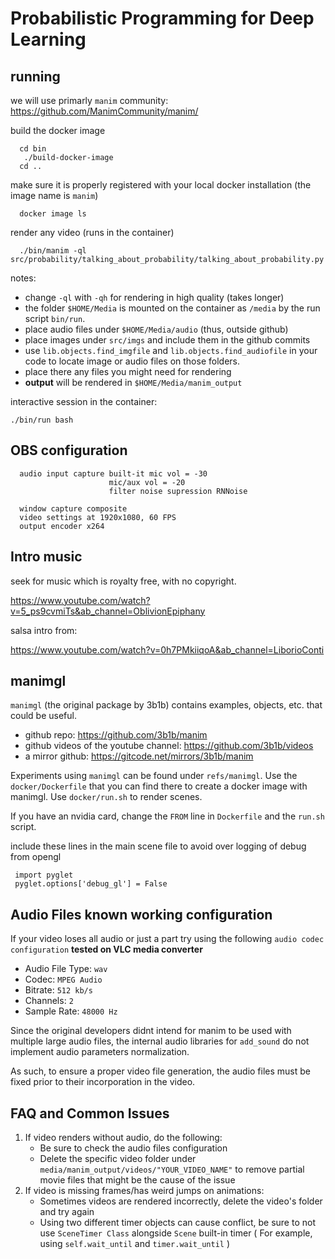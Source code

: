 
# Probabilistic Programming for Deep Learning

## running

we will use primarly `manim` community: https://github.com/ManimCommunity/manim/


build the docker image

      cd bin
       ./build-docker-image
      cd ..

make sure it is properly registered with your local docker installation (the image name is `manim`)

      docker image ls

render any video (runs in the container)

      ./bin/manim -ql src/probability/talking_about_probability/talking_about_probability.py 

notes:

- change `-ql` with `-qh` for rendering in high quality (takes longer)
- the folder `$HOME/Media` is mounted on the container as `/media` by the run script `bin/run`.
- place audio files under `$HOME/Media/audio` (thus, outside github)
- place images under `src/imgs` and include them in the github commits
- use `lib.objects.find_imgfile` and `lib.objects.find_audiofile` in your code to locate image or audio files on those folders.
- place there any files you might need for rendering 
- **output** will be rendered in `$HOME/Media/manim_output`


interactive session in the container:

    ./bin/run bash

## OBS configuration

      audio input capture built-it mic vol = -30
                          mic/aux vol = -20
                          filter noise supression RNNoise

      window capture composite
      video settings at 1920x1080, 60 FPS
      output encoder x264


## Intro music

seek for music which is royalty free, with no copyright.

https://www.youtube.com/watch?v=5_ps9cvmiTs&ab_channel=OblivionEpiphany

salsa intro from:

https://www.youtube.com/watch?v=0h7PMkiiqoA&ab_channel=LiborioConti


## manimgl

`manimgl` (the original package by 3b1b) contains examples, objects, etc. that could be useful.

- github repo: https://github.com/3b1b/manim
- github videos of the youtube channel: https://github.com/3b1b/videos
- a mirror github: https://gitcode.net/mirrors/3b1b/manim

Experiments using `manimgl` can be found under `refs/manimgl`. Use the `docker/Dockerfile` that you can find there to create a docker image with manimgl. Use `docker/run.sh` to render scenes. 

If you have an nvidia card, change the `FROM` line in `Dockerfile` and the `run.sh` script. 

include these lines in the main scene file to avoid over logging of debug from opengl

     import pyglet
     pyglet.options['debug_gl'] = False


## Audio Files known working configuration

If your video loses all audio or just a part try using the following `audio codec configuration` **tested on VLC media converter**

- Audio File Type: `wav`
- Codec: `MPEG Audio`
- Bitrate: `512 kb/s`
- Channels: `2`
- Sample Rate: `48000 Hz`

Since the original developers didnt intend for manim to be used with multiple large audio files, the internal audio libraries for `add_sound` do not implement audio parameters normalization.

As such, to ensure a proper video file generation, the audio files must be fixed prior to their incorporation in the video.

## FAQ and Common Issues

1. If video renders without audio, do the following:
      - Be sure to check the audio files configuration
      - Delete the specific video folder under `media/manim_output/videos/"YOUR_VIDEO_NAME"` to remove partial movie files that might be the cause of the issue
2. If video is missing frames/has weird jumps on animations:
      - Sometimes videos are rendered incorrectly, delete the video's folder and try again
      - Using two different timer objects can cause conflict, be sure to not use `SceneTimer Class` alongside `Scene` built-in timer ( For example, using `self.wait_until` and `timer.wait_until` )

